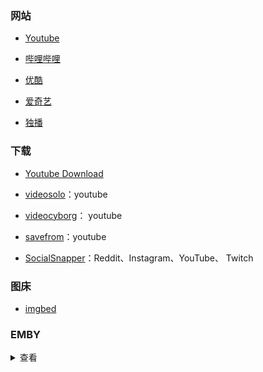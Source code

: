 ### 网站

- [Youtube](https://www.youtube.com/)

- [哔哩哔哩](https://www.bilibili.com/)

- [优酷](https://www.youku.com/)

- [爱奇艺](https://www.iqiyi.com/)

- [独播](https://www.duboku.co/)

### 下载

- [Youtube Download](https://youtubedownload.video/index.php#)

- [videosolo](https://www.videosolo.com/online-video-downloader/)：youtube

- [videocyborg](https://videocyborg.com/)： youtube

- [savefrom](https://zh.savefrom.net/)：youtube

- [SocialSnapper](https://socialsnapper.net/)：Reddit、Instagram、YouTube、 Twitch

### 图床

- [imgbed](http://imgbed.cn/)

### EMBY

<details>
<summary>查看</summary>

**普拉斯影业**

AGA公益服(中国电信可直连观看)

https://emby.plusmedia.site 端口: 443

BGP公益服(中国电信可直连观看)

https://bgp.emby.mickeycloud.com 端口: 443

备用服1: https://emby.xeton.dev 端口: 443

备用服2: https://jellyfin.xeton.dev 端口: 443

备用服3: https://movie.xeton.dev 端口: 443

备用服4: https://servers.xeton.dev 端口: 443

账号：普拉斯影业

密码：plusisbest

*备用服 仅支持挂代理观看，请使用 #香港, #新加坡, #日本 线路登录观看。*

**卷毛鼠**

卷毛鼠公益一号：

https://emby1.jmsooo.com  端口：443

卷毛鼠公益二号：

https://emby2.jmsooo.com 端口：443

账号：卷毛鼠公益

密码：gongyino.1

</details>